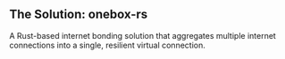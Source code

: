 ## The Solution: onebox-rs
A Rust-based internet bonding solution that aggregates multiple internet connections into a single, resilient virtual connection.

